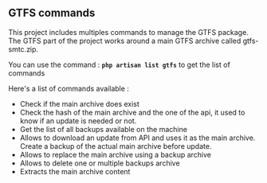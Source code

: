 ## GTFS commands

This project includes multiples commands to manage the GTFS package. The GTFS part of the project works around a main GTFS archive called gtfs-smtc.zip.

You can use the command : **`php artisan list gtfs`** to get the list of commands

Here's a list of commands available :
- Check if the main archive does exist
- Check the hash of the main archive and the one of the api, it used to know if an update is needed or not.
- Get the list of all backups available on the machine
- Allows to download an update from API and uses it as the main archive. Create a backup of the actual main archive before update.
- Allows to replace the main archive using a backup archive
- Allows to delete one or multiple backups archive
- Extracts the main archive content
